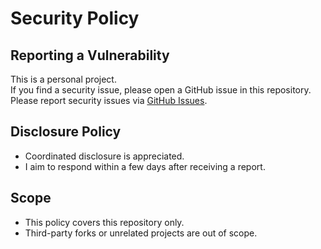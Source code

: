 # Security Policy

## Reporting a Vulnerability
This is a personal project.  
If you find a security issue, please open a GitHub issue in this repository.
Please report security issues via [GitHub Issues](https://github.com/loykin/apirun/issues).

## Disclosure Policy
- Coordinated disclosure is appreciated.
- I aim to respond within a few days after receiving a report.

## Scope
- This policy covers this repository only.
- Third-party forks or unrelated projects are out of scope.
